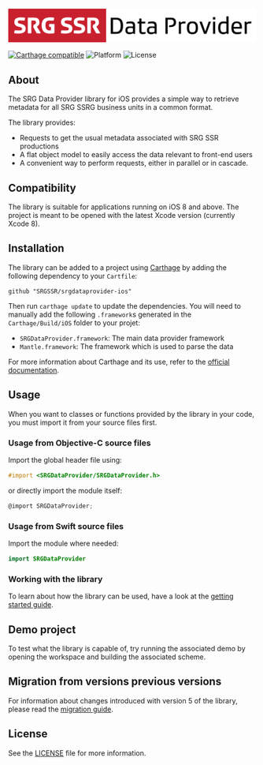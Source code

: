 ![SRG IL Data Provider logo](README-images/logo.png)

[![Carthage compatible](https://img.shields.io/badge/Carthage-compatible-4BC51D.svg?style=flat)](https://github.com/Carthage/Carthage) ![Platform](https://img.shields.io/cocoapods/p/CoconutKit.svg) ![License](https://img.shields.io/badge/license-MIT-lightgrey.svg)

## About

The SRG Data Provider library for iOS provides a simple way to retrieve metadata for all SRG SSRG business units in a common format.

The library provides:

* Requests to get the usual metadata associated with SRG SSR productions
* A flat object model to easily access the data relevant to front-end users
* A convenient way to perform requests, either in parallel or in cascade.

## Compatibility

The library is suitable for applications running on iOS 8 and above. The project is meant to be opened with the latest Xcode version (currently Xcode 8).

## Installation

The library can be added to a project using [Carthage](https://github.com/Carthage/Carthage)  by adding the following dependency to your `Cartfile`:
    
```
github "SRGSSR/srgdataprovider-ios"
```

Then run `carthage update` to update the dependencies. You will need to manually add the following `.framework`s generated in the `Carthage/Build/iOS` folder to your projet:

* `SRGDataProvider.framework`: The main data provider framework
* `Mantle.framework`: The framework which is used to parse the data

For more information about Carthage and its use, refer to the [official documentation](https://github.com/Carthage/Carthage).

## Usage

When you want to classes or functions provided by the library in your code, you must import it from your source files first.

### Usage from Objective-C source files

Import the global header file using:

```objective-c
#import <SRGDataProvider/SRGDataProvider.h>
```

or directly import the module itself:

```objective-c
@import SRGDataProvider;
```

### Usage from Swift source files

Import the module where needed:

```swift
import SRGDataProvider
```

### Working with the library

To learn about how the library can be used, have a look at the [getting started guide](Documentation/Getting-started.md).

## Demo project

To test what the library is capable of, try running the associated demo by opening the workspace and building the associated scheme.

## Migration from versions previous versions

For information about changes introduced with version 5 of the library, please read the [migration guide](Documentation/Migration-guide.md).

## License

See the [LICENSE](LICENSE) file for more information.
